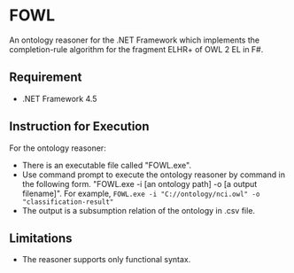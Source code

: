 FOWL
====

An ontology reasoner for the .NET Framework which implements the completion-rule algorithm for the fragment ELHR+ of OWL 2 EL in F#.

Requirement
-------------------------------------------------------------------------
- .NET Framework 4.5

Instruction for Execution
-------------------------------------------------------------------------
For the ontology reasoner:
- There is an executable file called "FOWL.exe".
- Use command prompt to execute the ontology reasoner by command in the following form.
  "FOWL.exe -i [an ontology path] -o [a output filename]". 
  For example, <code>FOWL.exe -i "C://ontology/nci.owl" -o "classification-result"</code>
- The output is a subsumption relation of the ontology in .csv file.

Limitations
-------------------------------------------------------------------------
- The reasoner supports only functional syntax.

